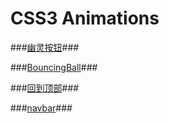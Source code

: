 # CSS3 Animations


###[幽灵按钮](https://stephenlyao.github.io/CSS-Animation/Ghost/)###

###[BouncingBall](https://stephenlyao.github.io/CSS-Animation/BouncingBall/)###

###[回到顶部](https://stephenlyao.github.io/CSS-Animation/backtotop/)###

###[navbar](https://stephenlyao.github.io/CSS-Animation/SASSnavbar/)###



